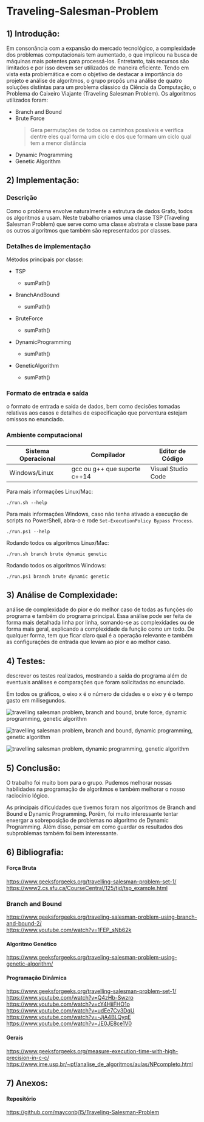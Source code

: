 # Traveling-Salesman-Problem

## 1) Introdução:
Em consonância com a expansão do mercado tecnológico, a complexidade dos problemas computacionais tem aumentado,
o que implicou na busca de máquinas mais potentes para processá-los. Entretanto, tais recursos são limitados 
e por isso devem ser utilizados de maneira eficiente. Tendo em vista esta problemática e com o objetivo de destacar a
importância do projeto e análise de algoritmos, o grupo propôs uma análise de quatro soluções distintas para um
problema clássico da Ciência da Computação, o Problema do Caixeiro Viajante (Traveling Salesman Problem).
Os algoritmos utilizados foram:

- Branch and Bound    
- Brute Force
    >Gera permutações de todos os caminhos possíveis e verifica dentre eles qual forma um
    ciclo e dos que formam um ciclo qual tem a menor distância
- Dynamic Programming
- Genetic Algorithm

## 2) Implementação:

### Descrição
Como o problema envolve naturalmente a estrutura de dados Grafo, todos os algoritmos a usam.
Neste trabalho criamos uma classe TSP (Traveling Salesman Problem) que serve como uma classe
abstrata e classe base para os outros algoritmos que também são representados por classes.

### Detalhes de implementação
Métodos principais por classe:
- TSP
    - sumPath()

- BranchAndBound
    - sumPath()

- BruteForce
    - sumPath()

- DynamicProgramming
    - sumPath()

- GeneticAlgorithm
    - sumPath()

### Formato de entrada e saída

o formato de entrada e saída de dados, bem como decisões tomadas relativas aos
casos e detalhes de especificação que porventura estejam omissos no enunciado.

### Ambiente computacional

Sistema Operacional|Compilador                  |Editor de Código
-------------------|----------------------------|----------------
Windows/Linux      |gcc ou g++ que suporte c++14|Visual Studio Code

Para mais informações Linux/Mac:

```./run.sh --help```

Para mais informações Windows, caso não tenha ativado a execução de scripts no PowerShell,
abra-o e rode ```Set-ExecutionPolicy Bypass Process```.

```./run.ps1 --help```

Rodando todos os algoritmos Linux/Mac:

```./run.sh branch brute dynamic genetic```

Rodando todos os algoritmos Windows:

```./run.ps1 branch brute dynamic genetic```

## 3) Análise de Complexidade:
análise de complexidade do pior e do melhor caso de todas as
funções do programa e também do programa principal. Essa análise pode ser feita de forma
mais detalhada linha por linha, somando-se as complexidades ou de forma mais geral,
explicando a complexidade da função como um todo. De qualquer forma, tem que ficar claro
qual é a operação relevante e também as configurações de entrada que levam ao pior e ao
melhor caso.

## 4) Testes:
descrever os testes realizados, mostrando a saída do programa além de eventuais
análises e comparações que foram solicitadas no enunciado.

Em todos os gráficos, o eixo x é o número de cidades e o eixo y é o tempo gasto em milisegundos.

![travelling salesman problem, branch and bound, brute force, dynamic programming, genetic algorithm](https://i.imgur.com/O8PazIL.png)

![travelling salesman problem, branch and bound, dynamic programming, genetic algorithm](https://i.imgur.com/Ditn469.png)

![travelling salesman problem, dynamic programming, genetic algorithm](https://i.imgur.com/IRRMCS8.png)

## 5) Conclusão:
O trabalho foi muito bom para o grupo. Pudemos melhorar nossas habilidades na programação
de algoritmos e também melhorar o nosso raciocínio lógico.

As principais dificuldades que tivemos foram nos algoritmos de Branch and Bound e Dynamic
Programming. Porém, foi muito interessante tentar enxergar a sobreposição de problemas no
algoritmo de Dynamic Programming. Além disso, pensar em como guardar os resultados dos
subproblemas também foi bem interessante.

## 6) Bibliografia:
#### Força Bruta
https://www.geeksforgeeks.org/travelling-salesman-problem-set-1/<br/>
https://www2.cs.sfu.ca/CourseCentral/125/tjd/tsp_example.html

### Branch and Bound
https://www.geeksforgeeks.org/traveling-salesman-problem-using-branch-and-bound-2/<br />
https://www.youtube.com/watch?v=1FEP_sNb62k<br />

#### Algoritmo Genético
https://www.geeksforgeeks.org/traveling-salesman-problem-using-genetic-algorithm/

#### Programação Dinâmica
https://www.geeksforgeeks.org/travelling-salesman-problem-set-1/<br/>
https://www.youtube.com/watch?v=Q4zHb-Swzro<br/>
https://www.youtube.com/watch?v=cY4HiiFHO1o<br/>
https://www.youtube.com/watch?v=udEe7Cv3DqU<br/>
https://www.youtube.com/watch?v=-JjA4BLQyqE<br/>
https://www.youtube.com/watch?v=JE0JE8ce1V0

#### Gerais
https://www.geeksforgeeks.org/measure-execution-time-with-high-precision-in-c-c/<br/>
https://www.ime.usp.br/~pf/analise_de_algoritmos/aulas/NPcompleto.html


## 7) Anexos:
#### Repositório
https://github.com/mayconbj15/Traveling-Salesman-Problem

